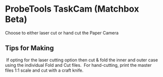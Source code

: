 # ProbeTools TaskCam (Matchbox Beta)

Choose to either laser cut or hand cut the Paper Camera

## Tips for Making
 If opting for the laser cutting option then cut & fold the inner and outer case using the individual Fold and Cut files. 
 For hand-cutting, print the master files 1:1 scale and cut with a craft knife.  

